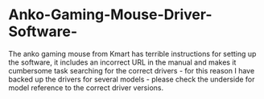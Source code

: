 # Anko-Gaming-Mouse-Driver-Software-
The anko gaming mouse from Kmart has terrible instructions for setting up the software, it includes an incorrect URL in the manual and makes it cumbersome task searching for the correct drivers - for this reason I have backed up the drivers for several models - please check the underside for model reference to the correct driver versions.

